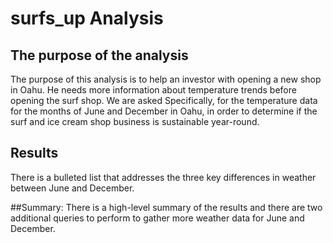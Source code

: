 # surfs_up Analysis
## The purpose of the analysis
The purpose of this analysis is to help an investor with opening a new shop in Oahu. He needs more information about temperature trends before opening the surf shop. We are asked Specifically, for the temperature data for the months of June and December in Oahu, in order to determine if the surf and ice cream shop business is sustainable year-round.

## Results
There is a bulleted list that addresses the three key differences in weather between June and December. 


##Summary:
There is a high-level summary of the results and there are two additional queries to perform to gather more weather data for June and December.
